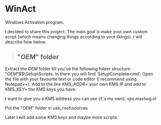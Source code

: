 # WinAct
Windows Activation program.

I decided to share this project. The main goal is make your own custom script (which means changing things according to your likings). I will describe how below.

> ## "$OEM$" folder
Extract the $OEM$ folder till you've the following folder structure: "$OEM$"\$$\Setup\Scripts.
In there you will find 'SetupComplete.cmd'.
Open the file with your favourite text or code editor (I recommend using Notepad++). Add to the line KMS_ADDR= your own KMS IP and add to KMS_KEY= the KMS keys you have.

I want to give you a KMS address you can use (it´s my own): vps.maxhog.nl

Put the "$OEM$" folder in usb_root\sources

Later I will add some KMS keys and maybe more scripts.

